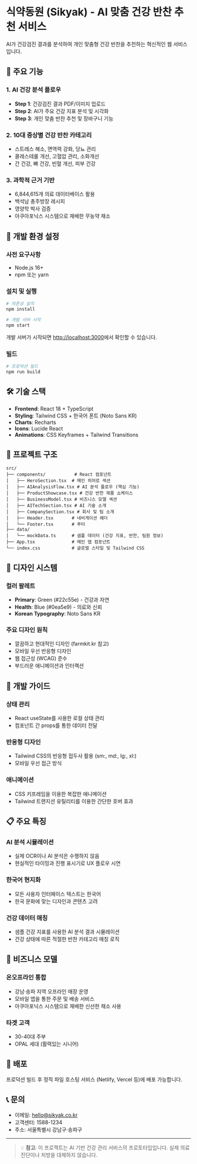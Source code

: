 # 식약동원 (Sikyak) - AI 맞춤 건강 반찬 추천 서비스

AI가 건강검진 결과를 분석하여 개인 맞춤형 건강 반찬을 추천하는 혁신적인 웹 서비스입니다.

## 🌟 주요 기능

### 1. AI 건강 분석 플로우
- **Step 1**: 건강검진 결과 PDF/이미지 업로드
- **Step 2**: AI가 주요 건강 지표 분석 및 시각화
- **Step 3**: 개인 맞춤 반찬 추천 및 장바구니 기능

### 2. 10대 증상별 건강 반찬 카테고리
- 스트레스 해소, 면역력 강화, 당뇨 관리
- 콜레스테롤 개선, 고혈압 관리, 소화개선
- 간 건강, 뼈 건강, 빈혈 개선, 피부 건강

### 3. 과학적 근거 기반
- 6,844,615개 의료 데이터베이스 활용
- 백석남 총주방장 레시피
- 영양학 박사 검증
- 아쿠아포닉스 시스템으로 재배한 무농약 채소

## 🚀 개발 환경 설정

### 사전 요구사항
- Node.js 16+ 
- npm 또는 yarn

### 설치 및 실행

```bash
# 의존성 설치
npm install

# 개발 서버 시작
npm start
```

개발 서버가 시작되면 [http://localhost:3000](http://localhost:3000)에서 확인할 수 있습니다.

### 빌드

```bash
# 프로덕션 빌드
npm run build
```

## 🛠 기술 스택

- **Frontend**: React 18 + TypeScript
- **Styling**: Tailwind CSS + 한국어 폰트 (Noto Sans KR)
- **Charts**: Recharts
- **Icons**: Lucide React
- **Animations**: CSS Keyframes + Tailwind Transitions

## 📂 프로젝트 구조

```
src/
├── components/           # React 컴포넌트
│   ├── HeroSection.tsx  # 메인 히어로 섹션
│   ├── AIAnalysisFlow.tsx # AI 분석 플로우 (핵심 기능)
│   ├── ProductShowcase.tsx # 건강 반찬 제품 쇼케이스
│   ├── BusinessModel.tsx # 비즈니스 모델 섹션
│   ├── AITechSection.tsx # AI 기술 소개
│   ├── CompanySection.tsx # 회사 및 팀 소개
│   ├── Header.tsx       # 네비게이션 헤더
│   └── Footer.tsx       # 푸터
├── data/
│   └── mockData.ts      # 샘플 데이터 (건강 지표, 반찬, 팀원 정보)
├── App.tsx              # 메인 앱 컴포넌트
└── index.css            # 글로벌 스타일 및 Tailwind CSS
```

## 🎨 디자인 시스템

### 컬러 팔레트
- **Primary**: Green (#22c55e) - 건강과 자연
- **Health**: Blue (#0ea5e9) - 의료와 신뢰
- **Korean Typography**: Noto Sans KR

### 주요 디자인 원칙
- 깔끔하고 현대적인 디자인 (farmkit.kr 참고)
- 모바일 우선 반응형 디자인
- 웹 접근성 (WCAG) 준수
- 부드러운 애니메이션과 인터랙션

## 🔧 개발 가이드

### 상태 관리
- React useState를 사용한 로컬 상태 관리
- 컴포넌트 간 props를 통한 데이터 전달

### 반응형 디자인
- Tailwind CSS의 반응형 접두사 활용 (sm:, md:, lg:, xl:)
- 모바일 우선 접근 방식

### 애니메이션
- CSS 키프레임을 이용한 복잡한 애니메이션
- Tailwind 트랜지션 유틸리티를 이용한 간단한 호버 효과

## 📋 주요 특징

### AI 분석 시뮬레이션
- 실제 OCR이나 AI 분석은 수행하지 않음
- 현실적인 타이밍과 진행 표시기로 UX 플로우 시연

### 한국어 현지화
- 모든 사용자 인터페이스 텍스트는 한국어
- 한국 문화에 맞는 디자인과 콘텐츠 고려

### 건강 데이터 매칭
- 샘플 건강 지표를 사용한 AI 분석 결과 시뮬레이션
- 건강 상태에 따른 적절한 반찬 카테고리 매칭 로직

## 🏪 비즈니스 모델

### 온오프라인 통합
- 강남·송파 지역 오프라인 매장 운영
- 모바일 앱을 통한 주문 및 배송 서비스
- 아쿠아포닉스 시스템으로 재배한 신선한 채소 사용

### 타겟 고객
- 30-40대 주부
- OPAL 세대 (활력있는 시니어)

## 🚀 배포

프로덕션 빌드 후 정적 파일 호스팅 서비스 (Netlify, Vercel 등)에 배포 가능합니다.

## 📞 문의

- 이메일: hello@sikyak.co.kr
- 고객센터: 1588-1234
- 주소: 서울특별시 강남구·송파구

---

> 💡 **참고**: 이 프로젝트는 AI 기반 건강 관리 서비스의 프로토타입입니다. 실제 의료 진단이나 처방을 대체하지 않습니다.